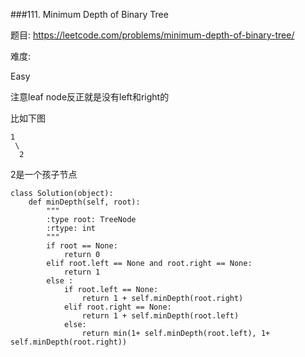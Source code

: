 ###111. Minimum Depth of Binary Tree

题目:
<https://leetcode.com/problems/minimum-depth-of-binary-tree/>


难度:

Easy 

注意leaf node反正就是没有left和right的

比如下图


```
1
 \
  2
```

2是一个孩子节点


```
class Solution(object):
    def minDepth(self, root):
        """
        :type root: TreeNode
        :rtype: int
        """
        if root == None:
            return 0
        elif root.left == None and root.right == None:
            return 1
        else :
            if root.left == None:
                return 1 + self.minDepth(root.right)
            elif root.right == None:
                return 1 + self.minDepth(root.left)
            else:
                return min(1+ self.minDepth(root.left), 1+ self.minDepth(root.right))
        
```